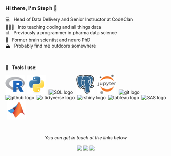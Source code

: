 ### Hi there, I'm Steph 👋


💻 &nbsp; Head of Data Delivery and Senior Instructor at CodeClan <br>
👩🏻‍🏫 &nbsp; Into teaching coding and all things data <br>
📊 &nbsp; Previously a programmer in pharma data science<br>
🧠 &nbsp; Former brain scientist and neuro PhD<br>
🏔 &nbsp; Probably find me outdoors somewhere <br>

<br>

🧰 &nbsp; **Tools I use**: 

<img src="https://github.com/devicons/devicon/blob/master/icons/r/r-original.svg" alt="R logo" width="60" height="60"/>&nbsp; <img src="https://github.com/devicons/devicon/blob/master/icons/python/python-original.svg" alt="python logo" width="60" height="60"/>&nbsp; <img src="https://github.com/stephanieboyle/data_icons/blob/master/icons/SQL/sql-file.svg" alt="SQL logo" width="60" height="60"/>&nbsp; <img src="https://github.com/devicons/devicon/blob/master/icons/postgresql/postgresql-original.svg" alt="postgres logo" width="60" height="60"/>&nbsp; <img src="https://github.com/devicons/devicon/blob/master/icons/jupyter/jupyter-original-wordmark.svg" alt="jupyter logo" width="60" height="60"/>&nbsp; <img src="https://github.com/stephanieboyle/data_icons/blob/master/icons/git/git-logo-small.png" alt="git logo" width="60" height="60"/>&nbsp; <img src="https://github.com/stephanieboyle/data_icons/blob/master/icons/github/octocat.png" alt="github logo" width="60" height="60"/>&nbsp; <img src="https://github.com/stephanieboyle/data_icons/blob/master/icons/r/tidyverse/tidyverse-logo.png" alt="r tidyverse logo" width="60" height="60"/>&nbsp; <img src="https://github.com/stephanieboyle/data_icons/blob/master/icons/r/rshiny/rshiny-logo.png" alt="rshiny logo" width="60" height="60"/>&nbsp; <img src="https://github.com/stephanieboyle/data_icons/blob/master/icons/tableau/tableau-logo.svg" alt="tableau logo" width="60" height="60"/>&nbsp; <img src="https://github.com/stephanieboyle/data_icons/blob/master/icons/SAS/sas-logo-small.png" alt="SAS logo" width="60" height="60"/> &nbsp;<img src="https://github.com/devicons/devicon/blob/master/icons/matlab/matlab-original.svg" alt="matlab logo" width="60" height="60"/>

<br>

  <p align="center">
    <i>You can get in touch at the links below</i><br><br>
    <a href="https://twitter.com/_stephanieboyle" alt="Twitter logo"><img src="https://github.com/stephanieboyle/data_icons/blob/master/icons/social_icons/twitter-line-green.svg"></a>
    <a href="https://www.linkedin.com/in/stephanieboyle9/" alt="Linkedin-logo"><img src="https://github.com/stephanieboyle/data_icons/blob/master/icons/social_icons/linkedin-box-line.svg"></a>
    <a href="mailto:stephanie.boyle@codeclan.com" alt="Contact me"><img src="https://github.com/stephanieboyle/data_icons/blob/master/icons/social_icons/mail-line.svg"></a>
  </p>



